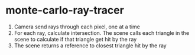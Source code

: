 # monte-carlo-ray-tracer


1. Camera send rays through each pixel, one at a time
2. For each ray, calculate intersection. The scene calls each triangle in the scene to calculate if that triangle get hit by the ray
3. The scene returns a reference to closest triangle hit by the ray
